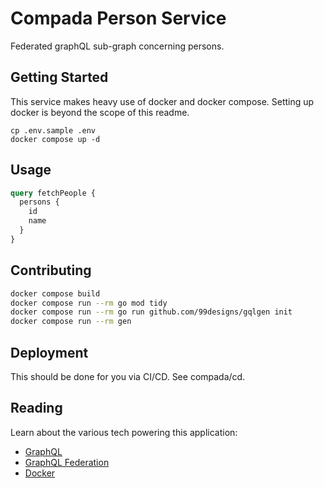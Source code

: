 # Compada Person Service

Federated graphQL sub-graph concerning persons.

## Getting Started

This service makes heavy use of docker and docker compose. Setting up docker is beyond the scope of this readme.

```shell
cp .env.sample .env
docker compose up -d
```

## Usage

```graphql
query fetchPeople {
  persons {
    id
    name
  }
}
```

## Contributing

```sh
docker compose build
docker compose run --rm go mod tidy
docker compose run --rm go run github.com/99designs/gqlgen init
docker compose run --rm gen
```

## Deployment

This should be done for you via CI/CD. See compada/cd.

## Reading

Learn about the various tech powering this application:

- [GraphQL](https://graphql.org)
- [GraphQL Federation](https://www.apollographql.com/docs/federation)
- [Docker](https://docs.docker.com/compose/gettingstarted)

